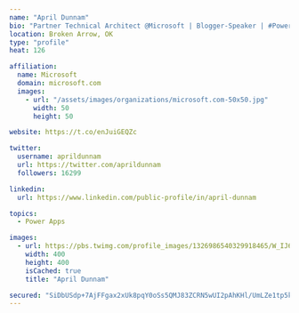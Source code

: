 ```yaml
---
name: "April Dunnam"
bio: "Partner Technical Architect @Microsoft | Blogger-Speaker | #PowerApps, #PowerAutomate, #Office365, #SharePoint | #WIT | #Karaoke Queen"
location: Broken Arrow, OK
type: "profile"
heat: 126

affiliation:
  name: Microsoft
  domain: microsoft.com
  images:
    - url: "/assets/images/organizations/microsoft.com-50x50.jpg"
      width: 50
      height: 50

website: https://t.co/enJuiGEQZc

twitter:
  username: aprildunnam
  url: https://twitter.com/aprildunnam
  followers: 16299

linkedin:
  url: https://www.linkedin.com/public-profile/in/april-dunnam

topics:
  - Power Apps

images:
  - url: https://pbs.twimg.com/profile_images/1326986540329918465/W_IJ6Ih2_400x400.jpg
    width: 400
    height: 400
    isCached: true
    title: "April Dunnam"

secured: "SiDbUSdp+7AjFFgax2xUk8pqY0oSs5QMJ83ZCRN5wUI2pAhKHl/UmLZe1tp5kYuXepbpvJ1G/4LvEMEyHUJ0WxEd4L1qj5+eIVwSiNyHQON4/l0pBbao+33loaWTBP313vHYIf3YthpZpfHRvVYwss1cEza1ESae1FerMB4YZwuCYq34RVNfrL11lx5UJK8yg8VqGTVWSEN+vJQCEU/mcOQDL2aJ5kHB7Pmcsy5nObRtCZIUYjcqCBbTVzEUW5gYAyHSImOPK8SSXKKZ0Uzd69ER7Szqzm03RiI2KysB+l4lMfaAY20SVfN6ieZlUyl+pX+XBw5kKIrfbAzwVd1jSYxDx6AwiMjs6qhD5aNCkBKVS+ZKYvVOiLj8cVMe9iRyzfF1bHEWfB34yvC6IdAKk89kl0Ki9l5b5g0H39vPjYE=;/txa2sz9s6x0wAwo4O8mgw=="
---
```


